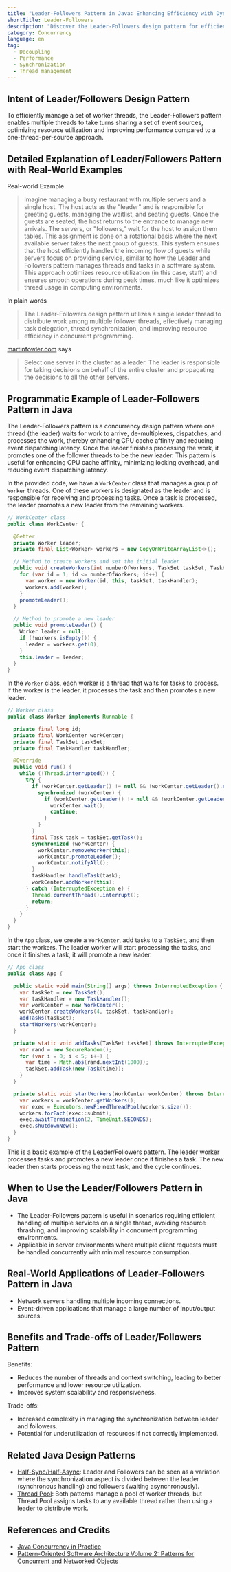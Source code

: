 ```yaml
---
title: "Leader-Followers Pattern in Java: Enhancing Efficiency with Dynamic Worker Allocation"
shortTitle: Leader-Followers
description: "Discover the Leader-Followers design pattern for efficient thread management and synchronization. Learn how to optimize resource usage and improve system performance with detailed examples and applications."
category: Concurrency
language: en
tag:
  - Decoupling
  - Performance
  - Synchronization
  - Thread management
---
```


## Intent of Leader/Followers Design Pattern

To efficiently manage a set of worker threads, the Leader-Followers pattern enables multiple threads to take turns
sharing a set of event sources, optimizing resource utilization and improving performance compared to a
one-thread-per-source approach.

## Detailed Explanation of Leader/Followers Pattern with Real-World Examples

Real-world Example

> Imagine managing a busy restaurant with multiple servers and a single host. The host acts as the "leader" and is
> responsible for greeting guests, managing the waitlist, and seating guests. Once the guests are seated, the host returns
> to the entrance to manage new arrivals. The servers, or "followers," wait for the host to assign them tables. This
> assignment is done on a rotational basis where the next available server takes the next group of guests. This system
> ensures that the host efficiently handles the incoming flow of guests while servers focus on providing service, similar
> to how the Leader and Followers pattern manages threads and tasks in a software system. This approach optimizes resource
> utilization (in this case, staff) and ensures smooth operations during peak times, much like it optimizes thread usage
> in computing environments.

In plain words

> The Leader-Followers design pattern utilizes a single leader thread to distribute work among multiple follower
> threads, effectively managing task delegation, thread synchronization, and improving resource efficiency in concurrent
> programming.

[martinfowler.com](https://martinfowler.com/articles/patterns-of-distributed-systems/leader-follower.html) says

> Select one server in the cluster as a leader. The leader is responsible for taking decisions on behalf of the entire
> cluster and propagating the decisions to all the other servers.

## Programmatic Example of Leader-Followers Pattern in Java

The Leader-Followers pattern is a concurrency design pattern where one thread (the leader) waits for work to arrive,
de-multiplexes, dispatches, and processes the work, thereby enhancing CPU cache affinity and reducing event dispatching
latency. Once the leader finishes processing the work, it promotes one of the follower threads to be the new leader.
This pattern is useful for enhancing CPU cache affinity, minimizing locking overhead, and reducing event dispatching
latency.

In the provided code, we have a `WorkCenter` class that manages a group of `Worker` threads. One of these workers is
designated as the leader and is responsible for receiving and processing tasks. Once a task is processed, the leader
promotes a new leader from the remaining workers.

```java
// WorkCenter class
public class WorkCenter {

  @Getter
  private Worker leader;
  private final List<Worker> workers = new CopyOnWriteArrayList<>();

  // Method to create workers and set the initial leader
  public void createWorkers(int numberOfWorkers, TaskSet taskSet, TaskHandler taskHandler) {
    for (var id = 1; id <= numberOfWorkers; id++) {
      var worker = new Worker(id, this, taskSet, taskHandler);
      workers.add(worker);
    }
    promoteLeader();
  }

  // Method to promote a new leader
  public void promoteLeader() {
    Worker leader = null;
    if (!workers.isEmpty()) {
      leader = workers.get(0);
    }
    this.leader = leader;
  }
}
```

In the `Worker` class, each worker is a thread that waits for tasks to process. If the worker is the leader, it
processes the task and then promotes a new leader.

```java
// Worker class
public class Worker implements Runnable {

  private final long id;
  private final WorkCenter workCenter;
  private final TaskSet taskSet;
  private final TaskHandler taskHandler;

  @Override
  public void run() {
    while (!Thread.interrupted()) {
      try {
        if (workCenter.getLeader() != null && !workCenter.getLeader().equals(this)) {
          synchronized (workCenter) {
            if (workCenter.getLeader() != null && !workCenter.getLeader().equals(this)) {
              workCenter.wait();
              continue;
            }
          }
        }
        final Task task = taskSet.getTask();
        synchronized (workCenter) {
          workCenter.removeWorker(this);
          workCenter.promoteLeader();
          workCenter.notifyAll();
        }
        taskHandler.handleTask(task);
        workCenter.addWorker(this);
      } catch (InterruptedException e) {
        Thread.currentThread().interrupt();
        return;
      }
    }
  }
}
```

In the `App` class, we create a `WorkCenter`, add tasks to a `TaskSet`, and then start the workers. The leader worker
will start processing the tasks, and once it finishes a task, it will promote a new leader.

```java
// App class
public class App {

  public static void main(String[] args) throws InterruptedException {
    var taskSet = new TaskSet();
    var taskHandler = new TaskHandler();
    var workCenter = new WorkCenter();
    workCenter.createWorkers(4, taskSet, taskHandler);
    addTasks(taskSet);
    startWorkers(workCenter);
  }

  private static void addTasks(TaskSet taskSet) throws InterruptedException {
    var rand = new SecureRandom();
    for (var i = 0; i < 5; i++) {
      var time = Math.abs(rand.nextInt(1000));
      taskSet.addTask(new Task(time));
    }
  }

  private static void startWorkers(WorkCenter workCenter) throws InterruptedException {
    var workers = workCenter.getWorkers();
    var exec = Executors.newFixedThreadPool(workers.size());
    workers.forEach(exec::submit);
    exec.awaitTermination(2, TimeUnit.SECONDS);
    exec.shutdownNow();
  }
}
```

This is a basic example of the Leader/Followers pattern. The leader worker processes tasks and promotes a new leader
once it finishes a task. The new leader then starts processing the next task, and the cycle continues.

## When to Use the Leader/Followers Pattern in Java

* The Leader-Followers pattern is useful in scenarios requiring efficient handling of multiple services on a single
  thread, avoiding resource thrashing, and improving scalability in concurrent programming environments.
* Applicable in server environments where multiple client requests must be handled concurrently with minimal resource
  consumption.

## Real-World Applications of Leader-Followers Pattern in Java

* Network servers handling multiple incoming connections.
* Event-driven applications that manage a large number of input/output sources.

## Benefits and Trade-offs of Leader/Followers Pattern

Benefits:

* Reduces the number of threads and context switching, leading to better performance and lower resource utilization.
* Improves system scalability and responsiveness.

Trade-offs:

* Increased complexity in managing the synchronization between leader and followers.
* Potential for underutilization of resources if not correctly implemented.

## Related Java Design Patterns

* [Half-Sync/Half-Async](https://java-design-patterns.com/patterns/half-sync-half-async/): Leader and Followers can be
  seen as a variation where the synchronization aspect is divided between the leader (synchronous handling) and
  followers (waiting asynchronously).
* [Thread Pool](https://java-design-patterns.com/patterns/thread-pool/): Both patterns manage a pool of worker threads,
  but Thread Pool assigns tasks to any available thread rather than using a leader to distribute work.

## References and Credits

* [Java Concurrency in Practice](https://amzn.to/4aRMruW)
* [Pattern-Oriented Software Architecture Volume 2: Patterns for Concurrent and Networked Objects](https://amzn.to/3UgC24V)
